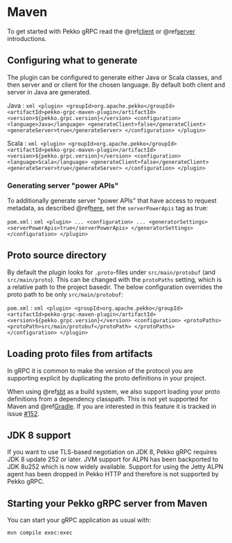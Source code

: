 # Maven

To get started with Pekko gRPC read the @ref[client](../client/index.md) or @ref[server](../server/index.md) introductions.

## Configuring what to generate

The plugin can be configured to generate either Java or Scala classes, and then server and or client for the chosen language.
By default both client and server in Java are generated.

Java
:   ```xml
    <plugin>
        <groupId>org.apache.pekko</groupId>
        <artifactId>pekko-grpc-maven-plugin</artifactId>
        <version>${pekko.grpc.version}</version>
        <configuration>
          <language>Java</language>
          <generateClient>false</generateClient>
          <generateServer>true</generateServer>
        </configuration>
    </plugin>
    ```

Scala
:   ```xml
    <plugin>
        <groupId>org.apache.pekko</groupId>
        <artifactId>pekko-grpc-maven-plugin</artifactId>
        <version>${pekko.grpc.version}</version>
        <configuration>
          <language>Scala</language>
          <generateClient>false</generateClient>
          <generateServer>true</generateServer>
        </configuration>
    </plugin>
    ```

### Generating server "power APIs"

To additionally generate server "power APIs" that have access to request metadata, as described
@ref[here](../server/details.md#accessing-request-metadata), set the `serverPowerApis` tag as true:

`pom.xml`
:   ```xml
    <plugin>
        ...
        <configuration>
          ...
          <generatorSettings>
            <serverPowerApis>true</serverPowerApis>
          </generatorSettings>
        </configuration>
    </plugin>
    ```

## Proto source directory

By default the plugin looks for `.proto`-files under `src/main/protobuf` (and `src/main/proto`). This can be changed with the `protoPaths` setting,
which is a relative path to the project basedir. The below configuration overrides the proto path to be only `src/main/protobuf`:

`pom.xml`
:   ```xml
    <plugin>
        <groupId>org.apache.pekko</groupId>
        <artifactId>pekko-grpc-maven-plugin</artifactId>
        <version>${pekko.grpc.version}</version>
        <configuration>
          <protoPaths>
            <protoPath>src/main/protobuf</protoPath>
          </protoPaths>
        </configuration>
    </plugin>
    ```

## Loading proto files from artifacts

In gRPC it is common to make the version of the protocol you are supporting
explicit by duplicating the proto definitions in your project.

When using @ref[sbt](sbt.md) as a build system, we also support loading your
proto definitions from a dependency classpath. This is not yet supported
for Maven and @ref[Gradle](gradle.md). If you are interested in this feature
it is tracked in issue [#152](https://github.com/akka/akka-grpc/issues/152).

## JDK 8 support

If you want to use TLS-based negotiation on JDK 8, Pekko gRPC requires JDK 8 update 252 or later. JVM support for ALPN has been backported to JDK 8u252 which is now widely available. Support for using the Jetty ALPN agent has been dropped in Pekko HTTP and therefore is not supported by Pekko gRPC.

## Starting your Pekko gRPC server from Maven

You can start your gRPC application as usual with:

```bash
mvn compile exec:exec
```
